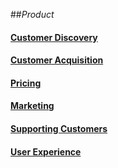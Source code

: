 ##_Product_

#### [Customer Discovery](customer-discovery/README.md)

#### [Customer Acquisition](customer-aquisition/README.md)

#### [Pricing](pricing/README.md)

#### [Marketing](marketing/README.md)

#### [Supporting Customers](supporting-customers/README.md)

#### [User Experience](ux/README.md)